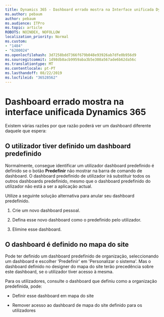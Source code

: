 ```yaml
---
title: Dynamics 365 - Dashboard errado mostra na Interface unificada Dynamics 365
ms.author: pebaum
author: pebaum
ms.audience: ITPro
ms.topic: article
ROBOTS: NOINDEX, NOFOLLOW
localization_priority: Normal
ms.custom:
- "1484"
- "6200024"
ms.openlocfilehash: 3d7258bdd7366f679b048e93926ab7dfe0b956d9
ms.sourcegitcommit: 1d98db8acb9959aba3b5e308a567ade6b62da56c
ms.translationtype: MT
ms.contentlocale: pt-PT
ms.lasthandoff: 08/22/2019
ms.locfileid: "36528562"
---
```

# <a name="wrong-dashboard-shows-in-dynamics-365-unified-interface"></a>Dashboard errado mostra na interface unificada Dynamics 365

Existem várias razões por que razão poderá ver um dashboard diferente daquele que espera:

## <a name="the-user-has-set-a-user-default-dashboard"></a>O utilizador tiver definido um dashboard predefinido 

Normalmente, consegue identificar um utilizador dashboard predefinido é definido se o botão **Predefinir** não mostrar na barra de comando de dashboard. O dashboard predefinido de utilizador irá substituir todos os outros dashboards predefinido, mesmo que o dashboard predefinido do utilizador não está a ser a aplicação actual.

Utilize a seguinte solução alternativa para anular seu dashboard predefinido.

1. Crie um novo dashboard pessoal.

2. Defina esse novo dashboard como o predefinido pelo utilizador.

3. Elimine esse dashboard.

## <a name="the-dashboard-is-set-in-the-sitemap"></a>O dashboard é definido no mapa do site

Pode ter definido um dashboard predefinido de organização, seleccionando um dashboard e escolher 'Predefinir' em 'Personalizar o sistema'. Mas o dashboard definido no designer do mapa do site terão precedência sobre este dashboard, se o utilizador tiver acesso à mesma.

Para os utilizadores, consulte o dashboard que definiu como a organização predefinida, pode:

* Definir esse dashboard em mapa do site

* Remover acesso ao dashboard de mapa do site definido para os utilizadores
